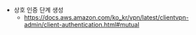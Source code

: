 

- 상호 인증 단계 생성 
  - https://docs.aws.amazon.com/ko_kr/vpn/latest/clientvpn-admin/client-authentication.html#mutual





